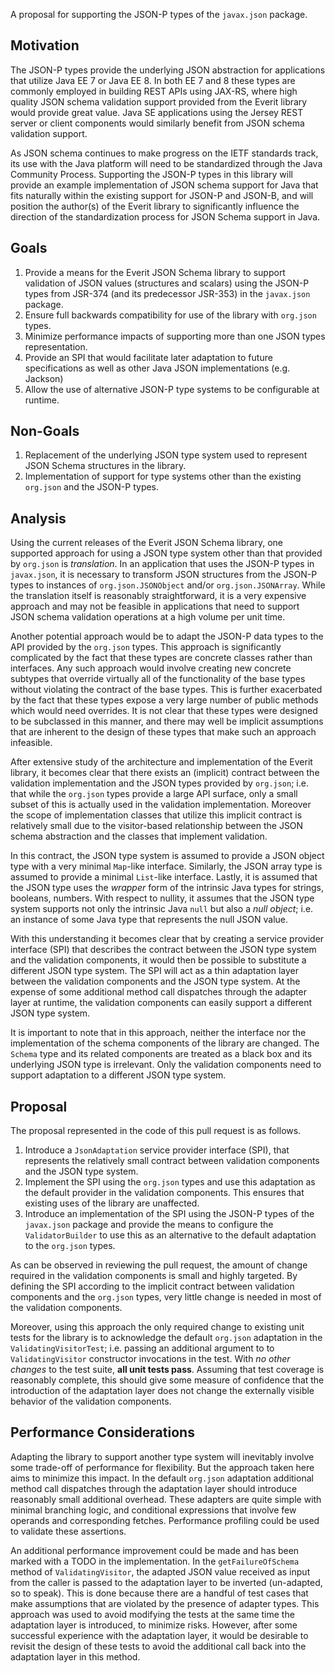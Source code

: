 
A proposal for supporting the JSON-P types of the `javax.json` package.


## Motivation

The JSON-P types provide the underlying JSON abstraction for applications 
that utilize Java EE 7 or Java EE 8. In both EE 7 and 8 these types are 
commonly employed in building REST APIs using JAX-RS, where high quality 
JSON schema validation support provided from the Everit library would 
provide great value. Java SE applications using the Jersey REST server 
or client components would similarly benefit from JSON schema validation 
support.

As JSON schema continues to make progress on the IETF standards track, its 
use with the Java platform will need to be standardized through the Java 
Community Process. Supporting the JSON-P types in this library will 
provide an example implementation of JSON schema support for Java that fits 
naturally within the existing support for JSON-P and JSON-B, and will 
position the author(s) of the Everit library to significantly influence 
the direction of the standardization process for JSON Schema support in 
Java.

## Goals

1. Provide a means for the Everit JSON Schema library to support 
   validation of JSON values (structures and scalars) using the JSON-P 
   types from JSR-374 (and its predecessor JSR-353) in the `javax.json`
   package.
2. Ensure full backwards compatibility for use of the library with 
   `org.json` types.
3. Minimize performance impacts of supporting more than one JSON types
   representation.
4. Provide an SPI that would facilitate later adaptation to future 
   specifications as well as other Java JSON implementations (e.g. Jackson)
5. Allow the use of alternative JSON-P type systems to be configurable 
   at runtime.

## Non-Goals

1. Replacement of the underlying JSON type system used to represent JSON 
   Schema structures in the library.
2. Implementation of support for type systems other than the existing 
   `org.json` and the JSON-P types.

## Analysis

Using the current releases of the Everit JSON Schema library, one
supported approach for using a JSON type system other than that provided 
by `org.json` is _translation_. In an application that uses the JSON-P 
types in `javax.json`, it is necessary to transform JSON structures from 
the JSON-P types to instances of `org.json.JSONObject` and/or 
`org.json.JSONArray`. While the translation itself is reasonably 
straightforward, it is a very expensive approach and may not be feasible
in applications that need to support JSON schema validation operations at 
a high volume per unit time.

Another potential approach would be to adapt the JSON-P data types to the
API provided by the `org.json` types. This approach is significantly 
complicated by the fact that these types are concrete classes rather than
interfaces. Any such approach would involve creating new concrete
subtypes that override virtually all of the functionality of the base types
without violating the contract of the base types. This is further 
exacerbated by the fact that these types expose a very large number of
public methods which would need overrides. It is not clear that these
types were designed to be subclassed in this manner, and there may well be
implicit assumptions that are inherent to the design of these types that
make such an approach infeasible.

After extensive study of the architecture and implementation of the Everit 
library, it becomes clear that there exists an (implicit) contract between 
the validation implementation and the JSON types provided by `org.json`;
i.e. that while the `org.json` types provide a large API surface, only a 
small subset of this is actually used in the validation implementation.
Moreover the scope of implementation classes that utilize this implicit
contract is relatively small due to the visitor-based relationship
between the JSON schema abstraction and the classes that implement 
validation.

In this contract, the JSON type system is assumed to provide a JSON object 
type with a very minimal `Map`-like interface. Similarly, the JSON array 
type is assumed to provide a minimal `List`-like interface. Lastly, it is 
assumed that the JSON type uses the _wrapper_ form of the intrinsic Java 
types for strings, booleans, numbers. With respect to nullity, it assumes 
that the JSON type system supports not only the intrinsic Java `null` but 
also a _null object_; i.e. an instance of some Java type that represents 
the null JSON value.

With this understanding it becomes clear that by creating a service 
provider interface (SPI) that describes the contract between the JSON type 
system and the validation components, it would then be possible to substitute
a different JSON type system. The SPI will act as a thin adaptation layer 
between the validation components and the JSON type system. At the 
expense of some additional method call dispatches through the adapter 
layer at runtime, the validation components can easily support a different
JSON type system.

It is important to note that in this approach, neither the interface nor
the implementation of the schema components of the library are changed.
The `Schema` type and its related components are treated as a black box 
and its underlying JSON type is irrelevant. Only the validation components
need to support adaptation to a different JSON type system.

## Proposal

The proposal represented in the code of this pull request is as follows.

1. Introduce a `JsonAdaptation` service provider interface (SPI), that
   represents the relatively small contract between validation components
   and the JSON type system.
2. Implement the SPI using the `org.json` types and use this adaptation
   as the default provider in the validation components. This ensures that
   existing uses of the library are unaffected.
3. Introduce an implementation of the SPI using the JSON-P types of
   the `javax.json` package and provide the means to configure the 
   `ValidatorBuilder` to use this as an alternative to the default 
   adaptation to the `org.json` types.

As can be observed in reviewing the pull request, the amount of change
required in the validation components is small and highly targeted. By
defining the SPI according to the implicit contract between validation
components and the `org.json` types, very little change is needed in most
of the validation components.

Moreover, using this approach the only required change to existing unit
tests for the library is to acknowledge the default `org.json` adaptation
in the `ValidatingVisitorTest`; i.e. passing an additional argument to 
to `ValidatingVisitor` constructor invocations in the test. With 
_no other changes_ to the test suite, **all unit tests pass**. Assuming 
that test coverage is reasonably complete, this should give some measure 
of confidence that the introduction of the adaptation layer does not 
change the externally visible behavior of the validation components.


## Performance Considerations

Adapting the library to support another type system will inevitably involve
some trade-off of performance for flexibility. But the approach taken here
aims to minimize this impact. In the default `org.json` adaptation additional
method call dispatches through the adaptation layer should introduce 
reasonably small additional overhead. These adapters are quite simple with 
minimal branching logic, and conditional expressions that involve few operands 
and corresponding fetches. Performance profiling could be used to validate 
these assertions.

An additional performance improvement could be made and has been marked with
a TODO in the implementation. In the `getFailureOfSchema` method of 
`ValidatingVisitor`, the adapted JSON value received as input from the caller
is passed to the adaptation layer to be inverted (un-adapted, so to speak).
This is done because there are a handful of test cases that make assumptions
that are violated by the presence of adapter types. This approach was used to
avoid modifying the tests at the same time the adaptation layer is introduced,
to minimize risks. However, after some successful experience with the 
adaptation layer, it would be desirable to revisit the design of these tests
to avoid the additional call back into the adaptation layer in this method.
